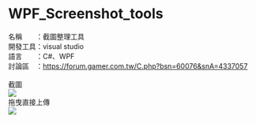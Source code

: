 # WPF_Screenshot_tools

名稱　　：截圖整理工具<br>
開發工具：visual studio<br>
語言　　：C#、WPF<br>
討論區　：https://forum.gamer.com.tw/C.php?bsn=60076&snA=4337057
<br><br>
截圖<br>
<img src="https://i.imgur.com/xMk5U26.gif">
<br>
拖曳直接上傳<br>
<img src="https://i.imgur.com/nZORCMo.gif">
